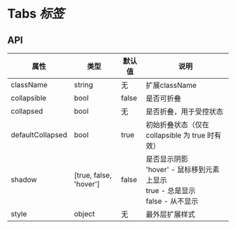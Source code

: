 # Tabs *标签*

<example />

## API

| 属性 | 类型 | 默认值 | 说明 |
| --- | --- | --- | --- |
| className | string | 无 | 扩展className |
| collapsible | bool | false | 是否可折叠 |
| collapsed | bool | 无 | 是否折叠，用于受控状态 |
| defaultCollapsed | bool | true | 初始折叠状态（仅在 collapsible 为 true 时有效） |
| shadow | \[true, false, 'hover'] | false | 是否显示阴影<br />'hover' - 鼠标移到元素上显示<br />true - 总是显示<br />false - 从不显示 |
| style | object | 无 | 最外层扩展样式 |

<br />
